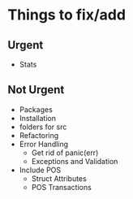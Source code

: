 # Things to fix/add
## Urgent
* Stats
## Not Urgent
* Packages
* Installation
* folders for src
* Refactoring
* Error Handling
  * Get rid of panic(err)
  * Exceptions and Validation
* Include POS
  * Struct Attributes
  * POS Transactions

